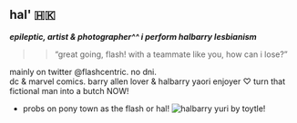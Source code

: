 ## hal' 🇭🇰

 ***epileptic, artist & photographer^^ i perform halbarry lesbianism***
  >> “great going, flash! with a teammate like you, how can i lose?”

  mainly on twitter @flashcentric. no dni.  
   dc & marvel comics. barry allen lover & halbarry yaori enjoyer  ♡ 
   turn that fictional man into a butch NOW!  
   -  probs on pony town as the flash or hal!
  ![halbarry yuri by toytle!](https://pbs.twimg.com/media/GkfGH_oWYAEQ0dv?format=jpg&name=large)
